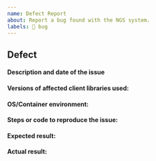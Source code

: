 ```yaml
---
name: Defect Report
about: Report a bug found with the NGS system.
labels: 🐞 bug
---
```


## Defect

#### Description and date of the issue

#### Versions of affected client libraries used:

#### OS/Container environment:

#### Steps or code to reproduce the issue:

#### Expected result:

#### Actual result:

